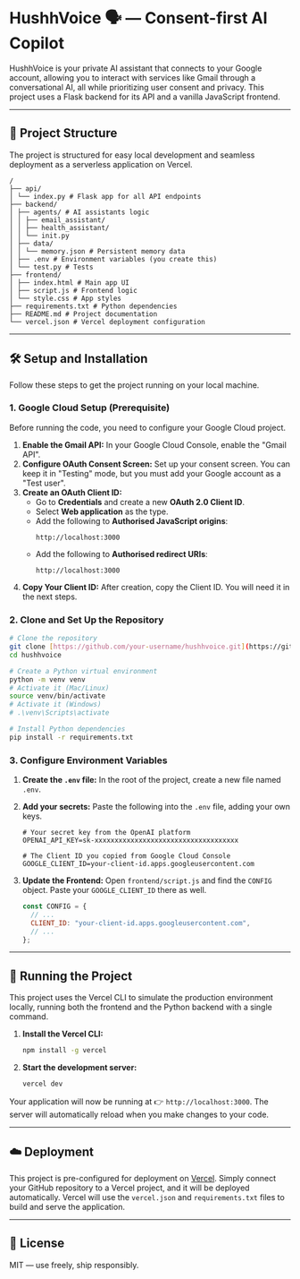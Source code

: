 # HushhVoice 🗣️ — Consent-first AI Copilot

HushhVoice is your private AI assistant that connects to your Google account, allowing you to interact with services like Gmail through a conversational AI, all while prioritizing user consent and privacy. This project uses a Flask backend for its API and a vanilla JavaScript frontend.

---

## 🧾 Project Structure

The project is structured for easy local development and seamless deployment as a serverless application on Vercel.

```
/
├── api/
│ └── index.py # Flask app for all API endpoints
├── backend/
│ ├── agents/ # AI assistants logic
│ │ ├── email_assistant/
│ │ ├── health_assistant/
│ │ └── init.py
│ ├── data/
│ │ └── memory.json # Persistent memory data
│ ├── .env # Environment variables (you create this)
│ └── test.py # Tests
├── frontend/
│ ├── index.html # Main app UI
│ ├── script.js # Frontend logic
│ └── style.css # App styles
├── requirements.txt # Python dependencies
├── README.md # Project documentation
└── vercel.json # Vercel deployment configuration

````

---

## 🛠️ Setup and Installation

Follow these steps to get the project running on your local machine.

### 1. Google Cloud Setup (Prerequisite)

Before running the code, you need to configure your Google Cloud project.

1.  **Enable the Gmail API:** In your Google Cloud Console, enable the "Gmail API".
2.  **Configure OAuth Consent Screen:** Set up your consent screen. You can keep it in "Testing" mode, but you must add your Google account as a "Test user".
3.  **Create an OAuth Client ID:**
    * Go to **Credentials** and create a new **OAuth 2.0 Client ID**.
    * Select **Web application** as the type.
    * Add the following to **Authorised JavaScript origins**:
        ```
        http://localhost:3000
        ```
    * Add the following to **Authorised redirect URIs**:
        ```
        http://localhost:3000
        ```
4.  **Copy Your Client ID:** After creation, copy the Client ID. You will need it in the next steps.

### 2. Clone and Set Up the Repository

```bash
# Clone the repository
git clone [https://github.com/your-username/hushhvoice.git](https://github.com/your-username/hushhvoice.git)
cd hushhvoice

# Create a Python virtual environment
python -m venv venv
# Activate it (Mac/Linux)
source venv/bin/activate
# Activate it (Windows)
# .\venv\Scripts\activate

# Install Python dependencies
pip install -r requirements.txt
````

### 3\. Configure Environment Variables

1.  **Create the `.env` file:** In the root of the project, create a new file named `.env`.

2.  **Add your secrets:** Paste the following into the `.env` file, adding your own keys.

    ```
    # Your secret key from the OpenAI platform
    OPENAI_API_KEY=sk-xxxxxxxxxxxxxxxxxxxxxxxxxxxxxxxxxxxx

    # The Client ID you copied from Google Cloud Console
    GOOGLE_CLIENT_ID=your-client-id.apps.googleusercontent.com
    ```

3.  **Update the Frontend:** Open `frontend/script.js` and find the `CONFIG` object. Paste your `GOOGLE_CLIENT_ID` there as well.

    ```javascript
    const CONFIG = {
      // ...
      CLIENT_ID: "your-client-id.apps.googleusercontent.com",
      // ...
    };
    ```

-----

## 🚀 Running the Project

This project uses the Vercel CLI to simulate the production environment locally, running both the frontend and the Python backend with a single command.

1.  **Install the Vercel CLI:**

    ```bash
    npm install -g vercel
    ```

2.  **Start the development server:**

    ```bash
    vercel dev
    ```

Your application will now be running at 👉 `http://localhost:3000`. The server will automatically reload when you make changes to your code.

-----

## ☁️ Deployment

This project is pre-configured for deployment on [Vercel](https://vercel.com/). Simply connect your GitHub repository to a Vercel project, and it will be deployed automatically. Vercel will use the `vercel.json` and `requirements.txt` files to build and serve the application.

-----

## 🔐 License

MIT — use freely, ship responsibly.

```
```

